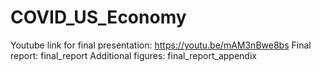 # COVID_US_Economy

Youtube link for final presentation: https://youtu.be/mAM3nBwe8bs
Final report: final_report
Additional figures: final_report_appendix
